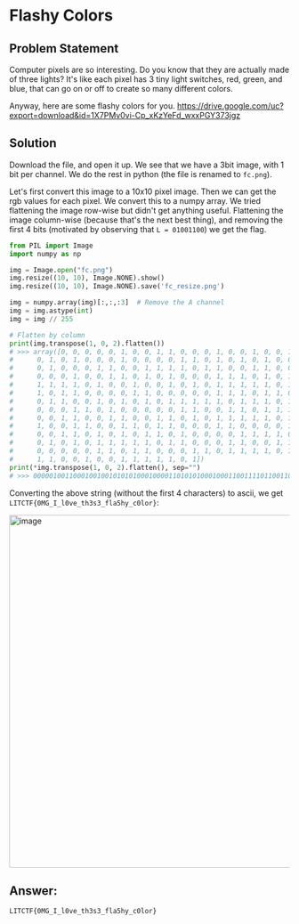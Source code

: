 # Flashy Colors

## Problem Statement
Computer pixels are so interesting. Do you know that they are actually made of three lights? It's like each pixel has 3 tiny light switches, red, green, and blue, that can go on or off to create so many different colors.

Anyway, here are some flashy colors for you.
https://drive.google.com/uc?export=download&id=1X7PMv0vi-Cp_xKzYeFd_wxxPGY373jgz

## Solution
Download the file, and open it up. We see that we have a 3bit image, with 1 bit per channel. We do the rest in python (the file is renamed to `fc.png`).

Let's first convert this image to a 10x10 pixel image.
Then we can get the rgb values for each pixel. We convert this to a numpy array. We tried flattening the image row-wise but didn't get anything useful.
Flattening the image column-wise (because that's the next best thing), and removing the first 4 bits (motivated by observing that `L = 01001100`) we get
the flag.

```py
from PIL import Image
import numpy as np

img = Image.open("fc.png")
img.resize((10, 10), Image.NONE).show()
img.resize((10, 10), Image.NONE).save('fc_resize.png')

img = numpy.array(img)[:,:,:3]  # Remove the A channel
img = img.astype(int)
img = img // 255

# Flatten by column
print(img.transpose(1, 0, 2).flatten())
# >>> array([0, 0, 0, 0, 0, 1, 0, 0, 1, 1, 0, 0, 0, 1, 0, 0, 1, 0, 0, 1, 0, 1,
#      0, 1, 0, 1, 0, 0, 0, 1, 0, 0, 0, 0, 1, 1, 0, 1, 0, 1, 0, 1, 0, 0,
#      0, 1, 0, 0, 0, 1, 1, 0, 0, 1, 1, 1, 1, 0, 1, 1, 0, 0, 1, 1, 0, 0,
#      0, 0, 0, 1, 0, 0, 1, 1, 0, 1, 0, 1, 0, 0, 0, 1, 1, 1, 0, 1, 0, 1,
#      1, 1, 1, 1, 0, 1, 0, 0, 1, 0, 0, 1, 0, 1, 0, 1, 1, 1, 1, 1, 0, 1,
#      1, 0, 1, 1, 0, 0, 0, 0, 1, 1, 0, 0, 0, 0, 0, 1, 1, 1, 0, 1, 1, 0,
#      0, 1, 1, 0, 0, 1, 0, 1, 0, 1, 0, 1, 1, 1, 1, 1, 0, 1, 1, 1, 0, 1,
#      0, 0, 0, 1, 1, 0, 1, 0, 0, 0, 0, 0, 1, 1, 0, 0, 1, 1, 0, 1, 1, 1,
#      0, 0, 1, 1, 0, 0, 1, 1, 0, 0, 1, 1, 0, 1, 0, 1, 1, 1, 1, 1, 0, 1,
#      1, 0, 0, 1, 1, 0, 0, 1, 1, 0, 1, 1, 0, 0, 0, 1, 1, 0, 0, 0, 0, 1,
#      0, 0, 1, 1, 0, 1, 0, 1, 0, 1, 1, 0, 1, 0, 0, 0, 0, 1, 1, 1, 1, 0,
#      0, 1, 0, 1, 0, 1, 1, 1, 1, 1, 0, 1, 1, 0, 0, 0, 1, 1, 0, 0, 1, 1,
#      0, 0, 0, 0, 0, 1, 1, 0, 1, 1, 0, 0, 0, 1, 1, 0, 1, 1, 1, 1, 0, 1,
#      1, 1, 0, 0, 1, 0, 0, 1, 1, 1, 1, 1, 0, 1])
print(*img.transpose(1, 0, 2).flatten(), sep="")
# >>> 000001001100010010010101010001000011010101000100011001111011001100000100110101000111010111110100100101011111011011000011000001110110011001010101111101110100011010000011001101110011001100110101111101100110011011000110000100110101011010000111100101011111011000110011000001101100011011110111001001111101

```
Converting the above string (without the first 4 characters) to ascii, we get `LITCTF{0MG_I_l0ve_th3s3_fla5hy_c0lor}`:

<img width="634" alt="image" src="https://user-images.githubusercontent.com/58674441/181069435-f5bdbcee-9d2f-49f3-855b-3105ae0f1591.png">

## Answer:
`LITCTF{0MG_I_l0ve_th3s3_fla5hy_c0lor}`
